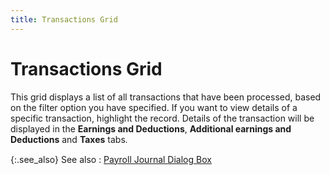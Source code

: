 ```yaml
---
title: Transactions Grid
---
```


# Transactions Grid


This grid displays a list of all transactions that have been processed, based on the filter option you have specified. If you want to view details of a specific transaction, highlight the record. Details of the transaction will be displayed in the **Earnings and Deductions**, **Additional earnings and Deductions** and **Taxes** tabs<font face='verdana'>.</font>


{:.see_also}
See also
: [Payroll Journal Dialog Box]({{site.prl_baseurl}}/payroll-process/creating-journal/viewing-a-payroll-journal/the_payroll_journal_browser.html)
